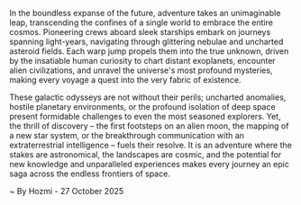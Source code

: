 
In the boundless expanse of the future, adventure takes an unimaginable leap, transcending the confines of a single world to embrace the entire cosmos. Pioneering crews aboard sleek starships embark on journeys spanning light-years, navigating through glittering nebulae and uncharted asteroid fields. Each warp jump propels them into the true unknown, driven by the insatiable human curiosity to chart distant exoplanets, encounter alien civilizations, and unravel the universe's most profound mysteries, making every voyage a quest into the very fabric of existence.

These galactic odysseys are not without their perils; uncharted anomalies, hostile planetary environments, or the profound isolation of deep space present formidable challenges to even the most seasoned explorers. Yet, the thrill of discovery – the first footsteps on an alien moon, the mapping of a new star system, or the breakthrough communication with an extraterrestrial intelligence – fuels their resolve. It is an adventure where the stakes are astronomical, the landscapes are cosmic, and the potential for new knowledge and unparalleled experiences makes every journey an epic saga across the endless frontiers of space.

~ By Hozmi - 27 October 2025
